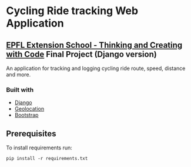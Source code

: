 # Cycling Ride tracking Web Application
## [EPFL Extension School - Thinking and Creating with Code](https://www.extensionschool.ch/learn/thinking-and-creating-with-code.html) Final Project (Django version)

An application for tracking and logging cycling ride route, speed, distance and more.

### Built with
- [Django](https://www.djangoproject.com/)
- [Geolocation](https://developer.mozilla.org/en-US/docs/Web/API/Geolocation_API)
- [Bootstrap](https://getbootstrap.com/)

## Prerequisites

To install requirements run:
```
pip install -r requirements.txt
```
